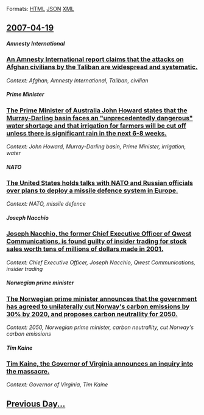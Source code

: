 
Formats: [HTML](2007/04/19/index.html)  [JSON](2007/04/19/index.json)  [XML](2007/04/19/index.xml)  

## [2007-04-19](/news/2007/04/19/index.md)

##### Amnesty International
### [ An Amnesty International report claims that the attacks on Afghan civilians by the Taliban are widespread and systematic. ](/news/2007/04/19/an-amnesty-international-report-claims-that-the-attacks-on-afghan-civilians-by-the-taliban-are-widespread-and-systematic.md)
_Context: Afghan, Amnesty International, Taliban, civilian_

##### Prime Minister
### [ The Prime Minister of Australia John Howard states that the Murray-Darling basin faces an "unprecedentedly dangerous" water shortage and that irrigation for farmers will be cut off unless there is significant rain in the next 6-8 weeks. ](/news/2007/04/19/the-prime-minister-of-australia-john-howard-states-that-the-murrayadarling-basin-faces-an-unprecedentedly-dangerous-water-shortage-and.md)
_Context: John Howard, Murray-Darling basin, Prime Minister, irrigation, water_

##### NATO
### [ The United States holds talks with NATO and Russian officials over plans to deploy a missile defence system in Europe. ](/news/2007/04/19/the-united-states-holds-talks-with-nato-and-russian-officials-over-plans-to-deploy-a-missile-defence-system-in-europe.md)
_Context: NATO, missile defence_

##### Joseph Nacchio
### [ Joseph Nacchio, the former Chief Executive Officer of Qwest Communications, is found guilty of insider trading for stock sales worth tens of millions of dollars made in 2001. ](/news/2007/04/19/joseph-nacchio-the-former-chief-executive-officer-of-qwest-communications-is-found-guilty-of-insider-trading-for-stock-sales-worth-tens-o.md)
_Context: Chief Executive Officer, Joseph Nacchio, Qwest Communications, insider trading_

##### Norwegian prime minister
### [ The Norwegian prime minister announces that the government has agreed to unilaterally cut Norway's carbon emissions by 30% by 2020, and proposes carbon neutrallity for 2050. ](/news/2007/04/19/the-norwegian-prime-minister-announces-that-the-government-has-agreed-to-unilaterally-cut-norway-s-carbon-emissions-by-30-by-2020-and-pro.md)
_Context: 2050, Norwegian prime minister, carbon neutrallity, cut Norway's carbon emissions_

##### Tim Kaine
### [ Tim Kaine, the Governor of Virginia announces an inquiry into the massacre. ](/news/2007/04/19/tim-kaine-the-governor-of-virginia-announces-an-inquiry-into-the-massacre.md)
_Context: Governor of Virginia, Tim Kaine_

## [Previous Day...](/news/2007/04/18/index.md)

